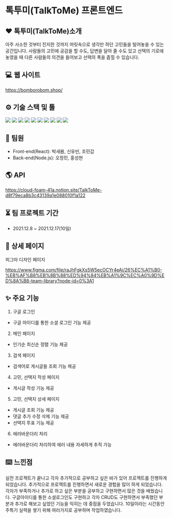 # 톡투미(TalkToMe) 프론트엔드


## ❤ 톡투미(TalkToMe)소개
아주 사소한 것부터 진지한 것까지 머릿속으로 생각만 하던 고민들을  털어놓을 수 있는 공간입니다. 
사람들의 고민에 공감을 할 수도, 답변을 달아 줄 수도 있고 선택의 기로에 놓였을 때 다른 사람들의 의견을 들어보고 선택의 폭을 좁힐 수 있습니다.


## 💻 웹 사이트

https://bomborobom.shop/


## ⚙️ 기술 스택 및 툴

<img src="https://img.shields.io/badge/Yarn-1.22.15-2C8EBB?style=flat-square&logo=Yarn&logoColor=white"/> <img src="https://img.shields.io/badge/React-17.0.1-61DAFB?style=flat-square&logo=React&logoColor=white"/> <img src="https://img.shields.io/badge/React Router-5.2.0-CA4245?style=flat-square&logo=React Router&logoColor=white"/> <img src="https://img.shields.io/badge/Redux-4.1.1-764ABC?style=flat-square&logo=Redux&logoColor=white"/> <img src="https://img.shields.io/badge/MaterialUI-5.0.3-0081CB?style=flat-square&logo=Material-UI&logoColor=white"/> <img src="https://img.shields.io/badge/Axios-0.21.1-764ABC?style=flat-square&logo=Axios&logoColor=white"/> <img src="https://img.shields.io/badge/ESLint-8.0.0-4B32C3?style=flat-square&logo=ESLint&logoColor=white"/> <img src="https://img.shields.io/badge/Node.js-14.15.1-339933?style=flat-square&logo=Node.js&logoColor=white"/> <img src="https://img.shields.io/badge/MySQL-14.15.1-4479A1?style=flat-square&logo=MySQL&logoColor=white"/> <img src="https://img.shields.io/badge/Express-4.16.1-000000?style=flat-square&logo=Express&logoColor=white"/>


## 🙋 팀원

- Front-end(React): 박새봄, 신유빈, 조민갑
- Back-end(Node.js): 오정민, 홍성현

## 🌎 API

https://cloud-foam-41a.notion.site/TalkToMe-d8f79eca8b3c43139a1e088010f1a122

## ⏳ 팀 프로젝트 기간

- 2021.12.8 ~ 2021.12.17(10일)


## 📰 상세 페이지

피그마 디자인 페이지

https://www.figma.com/file/raJhFgkXs5W5ecOCYr4eAi/26%EC%A1%B0-%EB%AF%B8%EB%8B%88%ED%94%84%EB%A1%9C%EC%A0%9D%ED%8A%B8-team-library?node-id=0%3A1


## ✨ 주요 기능

1. 구글 로그인
- 구글 아이디를 통한 소셜 로그인 기능 제공

2. 메인 페이지
- 인기순 최신순 정렬 기능 제공

3. 검색 페이지
- 검색어로 게시글들 조회 기능 제공

4. 고민, 선택지 작성 페이지
-  게시글 작성 기능 제공

5. 고민, 선택지 상세 페이지
- 게시글 조회 기능 제공
- 댓글 추가 수정 삭제 기능 제공 
- 선택지 투표 기능 제공

6. 에러바운더리 처리
- 에러바운더리 처리하여 에러 내용 자세하게 추적 가능


## ⌨️ 느낀점

실전 프로젝트가 끝나고 각자 추가적으로 공부하고 싶은 바가 있어 프로젝트를 진행하게 되었습니다. 추가적으로 프로젝트를 진행하면서 새로운 경험을 많이 하게 되었습니다. 각자가 부족하거나 추가로 하고 싶은 부분을 공부하고 구현하면서 많은 것을 배웠습니다. 구글아이디를 통한 소셜로그인도 구현하고 각자 CRUD도 구현하면서 부족했던 부분과 추가로 해보고 싶었던 기능을 익히는 데 중점을 두었습니다. 10일이라는 시간동안 주특기 실력을 쌓기 위해 여러가지로 공부하며 작업하였습니다.